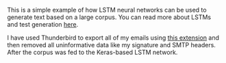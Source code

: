 This is a simple example of how LSTM neural networks can be used to generate text based on a large corpus. You can read more about LSTMs and test generation [here](https://karpathy.github.io/2015/05/21/rnn-effectiveness/).

I have used Thunderbird to export all of my emails using [this extension](https://addons.mozilla.org/ru/thunderbird/addon/importexporttools/) and then removed all uninformative data like my signature and SMTP headers. After the corpus was fed to the Keras-based LSTM network.  
